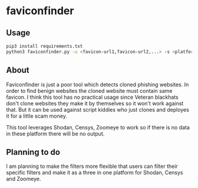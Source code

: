 # faviconfinder
## Usage
```bash
pip3 install requirements.txt
python3 faviconfinder.py -u <favicon-url1,favicon-url2,...> -s <platform>
```

## About
Faviconfinder is just a poor tool which detects cloned phishing websites. In order to find benign websites the cloned website must contain same favicon.
I think this tool has no practical usage since Veteran blackhats don't clone websites they make it by themselves so it won't work against that. But it can be used against script kiddies who just clones and deployes it for a little scam money. 

This tool leverages Shodan, Censys, Zoomeye to work so if there is no data in these platform there will be no output.

## Planning to do
I am planning to make the filters more flexible that users can filter their specific filters and make it as a three in one platform for Shodan, Censys and Zoomeye.

